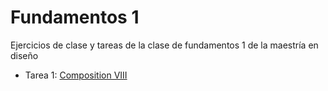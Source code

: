 # Fundamentos 1
Ejercicios de clase y tareas de la clase de fundamentos 1 de la maestría en diseño

- Tarea 1: [Composition VIII](https://github.com/kiquin/Fundamentos1.git)
